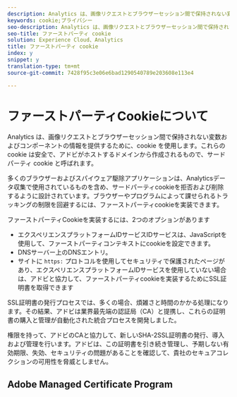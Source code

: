 ```yaml
---
description: Analytics は、画像リクエストとブラウザーセッション間で保持されない変数およびコンポーネントの情報を提供するために、cookie を使用します。
keywords: cookie;プライバシー
seo-description: Analytics は、画像リクエストとブラウザーセッション間で保持されない変数およびコンポーネントの情報を提供するために、cookie を使用します。
seo-title: ファーストパーティ cookie
solution: Experience Cloud、Analytics
title: ファーストパーティ cookie
index: y
snippet: y
translation-type: tm+mt
source-git-commit: 7428f95c3e06e6bad1290540789e203608e113e4

---
```



# ファーストパーティCookieについて

Analytics は、画像リクエストとブラウザーセッション間で保持されない変数およびコンポーネントの情報を提供するために、cookie を使用します。これらの cookie は安全で、アドビがホストするドメインから作成されるもので、サードパーティ cookie と呼ばれます。

多くのブラウザーおよびスパイウェア駆除アプリケーションは、Analyticsデータ収集で使用されているものを含め、サードパーティcookieを拒否および削除するように設計されています。ブラウザーやプログラムによって課せられるトラッキングの制限を回避するには、ファーストパーティcookieを実装できます。

ファーストパーティCookieを実装するには、2つのオプションがあります

* エクスペリエンスプラットフォームIDサービスIDサービスは、JavaScriptを使用して、ファーストパーティコンテキストにcookieを設定できます。
* DNSサーバー上のDNSエントリ。
* サイトに `https:` プロトコルを使用してセキュリティで保護されたページがあり、エクスペリエンスプラットフォームIDサービスを使用していない場合は、アドビと協力して、ファーストパーティcookieを実装するためにSSL証明書を取得できます

SSL証明書の発行プロセスでは、多くの場合、煩雑さと時間のかかる処理になります。その結果、アドビは業界最先端の認証局（CA）と提携し、これらの証明書の購入と管理が自動化された統合プロセスを開発しました。

権限を持って、アドビのCAと協力して、新しいSHA-2SSL証明書の発行、導入および管理を行います。アドビは、この証明書を引き続き管理し、予期しない有効期限、失効、セキュリティの問題があることを確認して、貴社のセキュアコレクションの可用性を脅威としません。

## Adobe Managed Certificate Program
